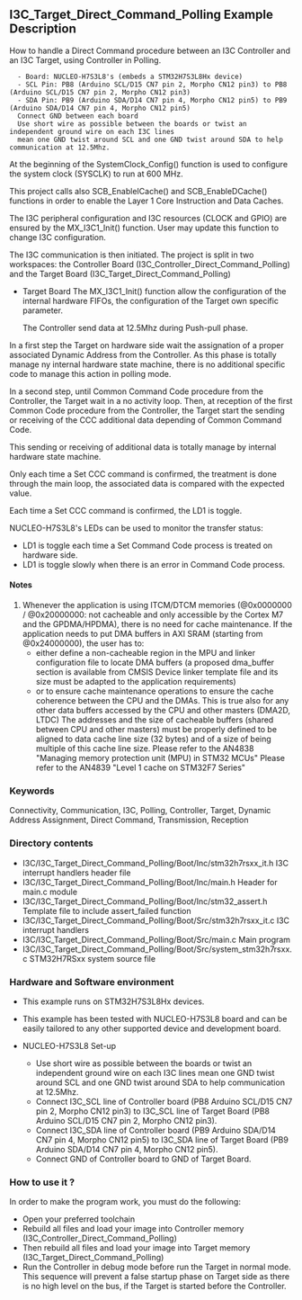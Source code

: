 ## <b>I3C_Target_Direct_Command_Polling Example Description</b>

How to handle a Direct Command procedure between an I3C Controller and an I3C Target,
using Controller in Polling.

      - Board: NUCLEO-H7S3L8's (embeds a STM32H7S3L8Hx device)
      - SCL Pin: PB8 (Arduino SCL/D15 CN7 pin 2, Morpho CN12 pin3) to PB8 (Arduino SCL/D15 CN7 pin 2, Morpho CN12 pin3)
      - SDA Pin: PB9 (Arduino SDA/D14 CN7 pin 4, Morpho CN12 pin5) to PB9 (Arduino SDA/D14 CN7 pin 4, Morpho CN12 pin5)
      Connect GND between each board
      Use short wire as possible between the boards or twist an independent ground wire on each I3C lines
      mean one GND twist around SCL and one GND twist around SDA to help communication at 12.5Mhz.

At the beginning of the SystemClock_Config() function is used to configure the system
clock (SYSCLK) to run at 600 MHz.

This project calls also SCB_EnableICache() and SCB_EnableDCache() functions in order to enable
the Layer 1 Core Instruction and Data Caches.

The I3C peripheral configuration and I3C resources (CLOCK and GPIO) are ensured by the MX_I3C1_Init() function.
User may update this function to change I3C configuration.

The I3C communication is then initiated.
The project is split in two workspaces:
the Controller Board (I3C_Controller_Direct_Command_Polling) and the Target Board (I3C_Target_Direct_Command_Polling)

- Target Board
  The MX_I3C1_Init() function allow the configuration of the internal hardware FIFOs,
  the configuration of the Target own specific parameter.

  The Controller send data at 12.5Mhz during Push-pull phase.

In a first step the Target on hardware side wait the assignation of a proper associated Dynamic Address from the Controller.
As this phase is totally manage ny internal hardware state machine, there is no additional specific code to manage this
action in polling mode.

In a second step, until Common Command Code procedure from the Controller,
the Target wait in a no activity loop.
Then, at reception of the first Common Code procedure from the Controller,
the Target start the sending or receiving of the CCC additional data depending of Common Command Code.

This sending or receiving of additional data is totally manage by internal hardware state machine.

Only each time a Set CCC command is confirmed, the treatment is done through the main loop,
the associated data is compared with the expected value.

Each time a Set CCC command is confirmed, the LD1 is toggle.

NUCLEO-H7S3L8's LEDs can be used to monitor the transfer status:
 - LD1 is toggle each time a Set Command Code process is treated on hardware side.
 - LD1 is toggle slowly when there is an error in Command Code process.  

#### <b>Notes</b>
 1. Whenever the application is using ITCM/DTCM memories (@0x0000000 / @0x20000000: not cacheable and only accessible
    by the Cortex M7 and the GPDMA/HPDMA), there is no need for cache maintenance.
    If the application needs to put DMA buffers in AXI SRAM (starting from @0x24000000), the user has to:
    - either define a non-cacheable region in the MPU and linker configuration file to locate DMA buffers
      (a proposed dma_buffer section is available from CMSIS Device linker template file and its size must
      be adapted to the application requirements)
    - or to ensure cache maintenance operations to ensure the cache coherence between the CPU and the DMAs.
    This is true also for any other data buffers accessed by the CPU and other masters (DMA2D, LTDC)
    The addresses and the size of cacheable buffers (shared between CPU and other masters)
    must be properly defined to be aligned to data cache line size (32 bytes) and of a size of being multiple
    of this cache line size.
    Please refer to the AN4838 "Managing memory protection unit (MPU) in STM32 MCUs"
    Please refer to the AN4839 "Level 1 cache on STM32F7 Series"

### <b>Keywords</b>

Connectivity, Communication, I3C, Polling, Controller, Target, Dynamic Address Assignment, Direct Command,
Transmission, Reception

### <b>Directory contents</b>

  - I3C/I3C_Target_Direct_Command_Polling/Boot/Inc/stm32h7rsxx_it.h            I3C interrupt handlers header file
  - I3C/I3C_Target_Direct_Command_Polling/Boot/Inc/main.h                    Header for main.c module
  - I3C/I3C_Target_Direct_Command_Polling/Boot/Inc/stm32_assert.h            Template file to include assert_failed function
  - I3C/I3C_Target_Direct_Command_Polling/Boot/Src/stm32h7rsxx_it.c            I3C interrupt handlers
  - I3C/I3C_Target_Direct_Command_Polling/Boot/Src/main.c                    Main program
  - I3C/I3C_Target_Direct_Command_Polling/Boot/Src/system_stm32h7rsxx.c        STM32H7RSxx system source file

### <b>Hardware and Software environment</b>

  - This example runs on STM32H7S3L8Hx devices.

  - This example has been tested with NUCLEO-H7S3L8 board and can be
    easily tailored to any other supported device and development board.

  - NUCLEO-H7S3L8 Set-up

    - Use short wire as possible between the boards or twist an independent ground wire on each I3C lines
      mean one GND twist around SCL and one GND twist around SDA to help communication at 12.5Mhz.
    - Connect I3C_SCL line of Controller board (PB8 Arduino SCL/D15 CN7 pin 2, Morpho CN12 pin3) to I3C_SCL line of
      Target Board (PB8 Arduino SCL/D15 CN7 pin 2, Morpho CN12 pin3).
    - Connect I3C_SDA line of Controller board (PB9 Arduino SDA/D14 CN7 pin 4, Morpho CN12 pin5) to I3C_SDA line of
      Target Board (PB9 Arduino SDA/D14 CN7 pin 4, Morpho CN12 pin5).
    - Connect GND of Controller board to GND of Target Board.

### <b>How to use it ?</b>

In order to make the program work, you must do the following:

 - Open your preferred toolchain
 - Rebuild all files and load your image into Controller memory (I3C_Controller_Direct_Command_Polling)
 - Then rebuild all files and load your image into Target memory (I3C_Target_Direct_Command_Polling)
 - Run the Controller in debug mode before run the Target in normal mode.
 This sequence will prevent a false startup phase on Target side
 as there is no high level on the bus, if the Target is started before the Controller.
